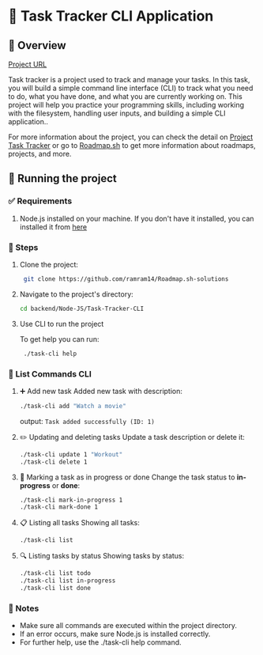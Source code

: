# 📝 Task Tracker CLI Application

## 📖 Overview

[Project URL](https://roadmap.sh/projects/task-tracker)

Task tracker is a project used to track and manage your tasks. In this task, you will build a simple command line interface (CLI) to track what you need to do, what you have done, and what you are currently working on. This project will help you practice your programming skills, including working with the filesystem, handling user inputs, and building a simple CLI application..

For more information about the project, you can check the detail on [Project Task Tracker](https://roadmap.sh/projects/task-tracker) or go to [Roadmap.sh](https://roadmap.sh) to get more information about roadmaps, projects, and more.

## 🚀 Running the project

### ✅ Requirements

1. Node.js installed on your machine. If you don't have it installed, you can installed it from [here](https://nodejs.org/en/download)

### 📌 Steps

1. Clone the project:

   ```bash
    git clone https://github.com/ramram14/Roadmap.sh-solutions
    ```

2. Navigate to the project's directory:

   ```bash
   cd backend/Node-JS/Task-Tracker-CLI
   ```

3. Use CLI to run the project

   To get help you can run:

   ```bash
    ./task-cli help
     ```

### 📜 List Commands CLI

1. ➕ Add new task
    Added new task with description:

   ```bash
   ./task-cli add "Watch a movie"
   ```

    output: `Task added successfully (ID: 1)`

2. ✏️ Updating and deleting tasks
    Update a task description or delete it:

   ```bash
   ./task-cli update 1 "Workout"
   ./task-cli delete 1
   ```

3. 🔄 Marking a task as in progress or done
Change the task status to **in-progress** or **done**:

   ```bash
   ./task-cli mark-in-progress 1
   ./task-cli mark-done 1
   ```

4. 📋 Listing all tasks
Showing all tasks:

    ```bash
    ./task-cli list
    ```

5. 🔍 Listing tasks by status
Showing tasks by status:

    ```bash
    ./task-cli list todo
    ./task-cli list in-progress
    ./task-cli list done
    ```

### 📌 Notes

* Make sure all commands are executed within the project directory.
* If an error occurs, make sure Node.js is installed correctly.
* For further help, use the ./task-cli help command.
